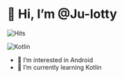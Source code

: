 # 👋 Hi, I’m @Ju-lotty
![Hits](https://hits.seeyoufarm.com/api/count/incr/badge.svg?url=https%3A%2F%2Fgithub.com%2Fkim-soohyeon&count_bg=%23FFDAC7&title_bg=%23FFADAD&icon=&icon_color=%23E7E7E7&title=hits&edge_flat=false)

![Kotlin](https://img.shields.io/badge/Kotlin-#FFFFFF.svg?&style=for-the-badge&logo=Kotlin&logoColor=black)

- 👀 I’m interested in Android
- 🌱 I’m currently learning Kotlin
